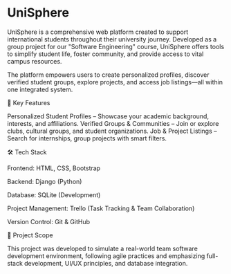 # UniSphere
UniSphere is a comprehensive web platform created to support international students throughout their university journey. Developed as a group project for our "Software Engineering" course, UniSphere offers tools to simplify student life, foster community, and provide access to vital campus resources.

The platform empowers users to create personalized profiles, discover verified student groups, explore projects, and access job listings—all within one integrated system.

🔑 Key Features

Personalized Student Profiles – Showcase your academic background, interests, and affiliations.
Verified Groups & Communities – Join or explore clubs, cultural groups, and student organizations.
Job & Project Listings – Search for internships, group projects with smart filters.

🛠 Tech Stack

Frontend: HTML, CSS, Bootstrap

Backend: Django (Python)

Database: SQLite (Development)

Project Management: Trello (Task Tracking & Team Collaboration)

Version Control: Git & GitHub

📁 Project Scope

This project was developed to simulate a real-world team software development environment, following agile practices and emphasizing full-stack development, UI/UX principles, and database integration.



